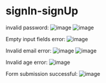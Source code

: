 # signIn-signUp

invalid password:
![image](https://github.com/user-attachments/assets/181e472d-9e92-4c76-977d-29501aaa8750)
![image](https://github.com/user-attachments/assets/61ba1ec7-b1f7-4ba7-880c-87ce0a90c1c9)


Empty input fields error:
![image](https://github.com/user-attachments/assets/c47b5778-53ff-407c-99ad-b334b26df87f)

Invalid email error:
![image](https://github.com/user-attachments/assets/c211c8d4-c98d-4ba6-9093-657544778dd9)
![image](https://github.com/user-attachments/assets/c9197ddb-53bd-4333-8da0-bbb507f49cde)

Invalid age error:
![image](https://github.com/user-attachments/assets/19743360-cf40-423d-85ae-688a7a995202)

Form submission successful:
![image](https://github.com/user-attachments/assets/968e022c-4d05-4336-b4dd-95ef8266d816)

